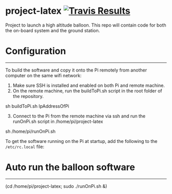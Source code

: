 project-latex [![Travis Results](https://travis-ci.org/DanGorst/project-latex.svg?branch=master)](https://travis-ci.org/DanGorst/project-latex)  
=============

Project to launch a high altitude balloon. This repo will contain code for both the on-board system and the ground station.


# Configuration
-------------

To build the software and copy it onto the Pi remotely from another computer on the same wifi network:

1. Make sure SSH is installed and enabled on both Pi and remote machine.
2. On the remote machine, run the buildToPi.sh script in the root folder of the repository.

  sh buildToPi.sh IpAddressOfPi

3. Connect to the Pi from the remote machine via ssh and run the runOnPi.sh script in /home/pi/project-latex

  sh /home/pi/runOnPi.sh

To get the software running on the Pi at startup, add the following to the `/etc/rc.local` file:

# Auto run the balloon software
--------------
(cd /home/pi/project-latex; sudo ./runOnPi.sh &)


